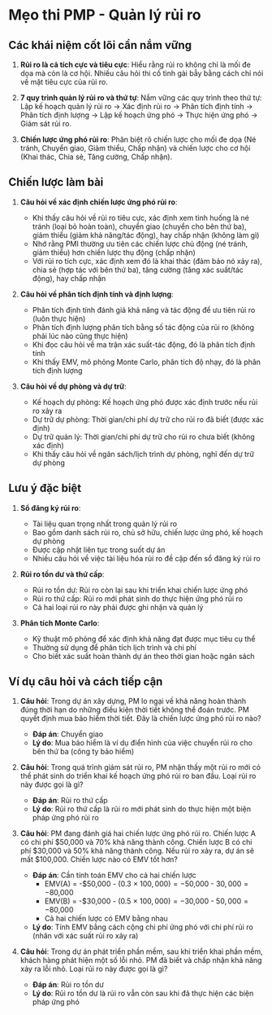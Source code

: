 # Mẹo thi PMP - Quản lý rủi ro

## Các khái niệm cốt lõi cần nắm vững
1. **Rủi ro là cả tích cực và tiêu cực**: Hiểu rằng rủi ro không chỉ là mối đe dọa mà còn là cơ hội. Nhiều câu hỏi thi cố tình gài bẫy bằng cách chỉ nói về mặt tiêu cực của rủi ro.

2. **7 quy trình quản lý rủi ro và thứ tự**: Nắm vững các quy trình theo thứ tự: Lập kế hoạch quản lý rủi ro → Xác định rủi ro → Phân tích định tính → Phân tích định lượng → Lập kế hoạch ứng phó → Thực hiện ứng phó → Giám sát rủi ro.

3. **Chiến lược ứng phó rủi ro**: Phân biệt rõ chiến lược cho mối đe dọa (Né tránh, Chuyển giao, Giảm thiểu, Chấp nhận) và chiến lược cho cơ hội (Khai thác, Chia sẻ, Tăng cường, Chấp nhận).

## Chiến lược làm bài
1. **Câu hỏi về xác định chiến lược ứng phó rủi ro**:
   - Khi thấy câu hỏi về rủi ro tiêu cực, xác định xem tình huống là né tránh (loại bỏ hoàn toàn), chuyển giao (chuyển cho bên thứ ba), giảm thiểu (giảm khả năng/tác động), hay chấp nhận (không làm gì)
   - Nhớ rằng PMI thường ưu tiên các chiến lược chủ động (né tránh, giảm thiểu) hơn chiến lược thụ động (chấp nhận)
   - Với rủi ro tích cực, xác định xem đó là khai thác (đảm bảo nó xảy ra), chia sẻ (hợp tác với bên thứ ba), tăng cường (tăng xác suất/tác động), hay chấp nhận

2. **Câu hỏi về phân tích định tính và định lượng**:
   - Phân tích định tính đánh giá khả năng và tác động để ưu tiên rủi ro (luôn thực hiện)
   - Phân tích định lượng phân tích bằng số tác động của rủi ro (không phải lúc nào cũng thực hiện)
   - Khi đọc câu hỏi về ma trận xác suất-tác động, đó là phân tích định tính
   - Khi thấy EMV, mô phỏng Monte Carlo, phân tích độ nhạy, đó là phân tích định lượng

3. **Câu hỏi về dự phòng và dự trữ**:
   - Kế hoạch dự phòng: Kế hoạch ứng phó được xác định trước nếu rủi ro xảy ra
   - Dự trữ dự phòng: Thời gian/chi phí dự trữ cho rủi ro đã biết (được xác định)
   - Dự trữ quản lý: Thời gian/chi phí dự trữ cho rủi ro chưa biết (không xác định)
   - Khi thấy câu hỏi về ngân sách/lịch trình dự phòng, nghĩ đến dự trữ dự phòng

## Lưu ý đặc biệt
1. **Sổ đăng ký rủi ro**: 
   - Tài liệu quan trọng nhất trong quản lý rủi ro
   - Bao gồm danh sách rủi ro, chủ sở hữu, chiến lược ứng phó, kế hoạch dự phòng
   - Được cập nhật liên tục trong suốt dự án
   - Nhiều câu hỏi về việc tài liệu hóa rủi ro đề cập đến sổ đăng ký rủi ro

2. **Rủi ro tồn dư và thứ cấp**: 
   - Rủi ro tồn dư: Rủi ro còn lại sau khi triển khai chiến lược ứng phó
   - Rủi ro thứ cấp: Rủi ro mới phát sinh do thực hiện ứng phó rủi ro
   - Cả hai loại rủi ro này phải được ghi nhận và quản lý

3. **Phân tích Monte Carlo**: 
   - Kỹ thuật mô phỏng để xác định khả năng đạt được mục tiêu cụ thể
   - Thường sử dụng để phân tích lịch trình và chi phí
   - Cho biết xác suất hoàn thành dự án theo thời gian hoặc ngân sách

## Ví dụ câu hỏi và cách tiếp cận
1. **Câu hỏi**: Trong dự án xây dựng, PM lo ngại về khả năng hoàn thành đúng thời hạn do những điều kiện thời tiết không thể đoán trước. PM quyết định mua bảo hiểm thời tiết. Đây là chiến lược ứng phó rủi ro nào?
   - **Đáp án**: Chuyển giao
   - **Lý do**: Mua bảo hiểm là ví dụ điển hình của việc chuyển rủi ro cho bên thứ ba (công ty bảo hiểm)

2. **Câu hỏi**: Trong quá trình giám sát rủi ro, PM nhận thấy một rủi ro mới có thể phát sinh do triển khai kế hoạch ứng phó rủi ro ban đầu. Loại rủi ro này được gọi là gì?
   - **Đáp án**: Rủi ro thứ cấp
   - **Lý do**: Rủi ro thứ cấp là rủi ro mới phát sinh do thực hiện một biện pháp ứng phó rủi ro

3. **Câu hỏi**: PM đang đánh giá hai chiến lược ứng phó rủi ro. Chiến lược A có chi phí $50,000 và 70% khả năng thành công. Chiến lược B có chi phí $30,000 và 50% khả năng thành công. Nếu rủi ro xảy ra, dự án sẽ mất $100,000. Chiến lược nào có EMV tốt hơn?
   - **Đáp án**: Cần tính toán EMV cho cả hai chiến lược
     - EMV(A) = -$50,000 - (0.3 × $100,000) = -$50,000 - $30,000 = -$80,000
     - EMV(B) = -$30,000 - (0.5 × $100,000) = -$30,000 - $50,000 = -$80,000
     - Cả hai chiến lược có EMV bằng nhau
   - **Lý do**: Tính EMV bằng cách cộng chi phí ứng phó với chi phí rủi ro (nhân với xác suất rủi ro xảy ra)

4. **Câu hỏi**: Trong dự án phát triển phần mềm, sau khi triển khai phần mềm, khách hàng phát hiện một số lỗi nhỏ. PM đã biết và chấp nhận khả năng xảy ra lỗi nhỏ. Loại rủi ro này được gọi là gì?
   - **Đáp án**: Rủi ro tồn dư
   - **Lý do**: Rủi ro tồn dư là rủi ro vẫn còn sau khi đã thực hiện các biện pháp ứng phó 